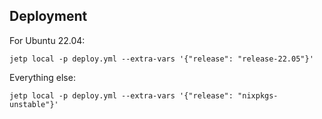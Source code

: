 ## Deployment

For Ubuntu 22.04:

```
jetp local -p deploy.yml --extra-vars '{"release": "release-22.05"}'
```

Everything else:

```
jetp local -p deploy.yml --extra-vars '{"release": "nixpkgs-unstable"}'
```
